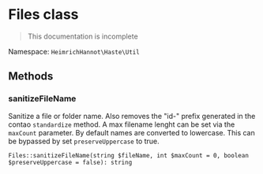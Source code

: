 # Files class

> This documentation is incomplete

Namespace: `HeimrichHannot\Haste\Util`

## Methods

### sanitizeFileName

Sanitize a file or folder name. Also removes the "id-" prefix generated in the contao `standardize` method.
A max filename lenght can be set via the `maxCount` parameter.
By default names are converted to lowercase. This can be bypassed by set `preserveUppercase` to true.

```
Files::sanitizeFileName(string $fileName, int $maxCount = 0, boolean $preserveUppercase = false): string
```